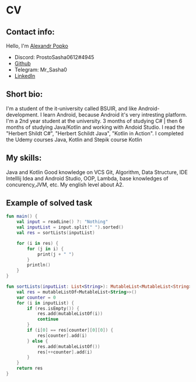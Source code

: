 # CV
## Contact info:
Hello, I'm [Alexandr Popko](https://vk.com/id178051637)
- Discord: ProstoSasha0612#4945
- [Github](https://github.com/ProstoSasha0612)
- Telegram: Mr_Sasha0
- [LinkedIn](https://www.linkedin.com/in/александр-попко-98605a1b2/)

## Short bio:
I'm a student of the it-university called BSUIR, and like Android-development. 
I learn Android, because Android it's very intresting platform.
I'm a 2nd year student at the university. 3 months of studying C# | then 6 months of studying Java/Kotlin and working with Andoid Studio.
I read the "Herbert Shildt C#", "Herbert Schildt Java", "Kotlin in Action". I completed the Udemy courses Java, Kotlin and Stepik course Kotlin

## My skills:
Java and Kotlin
Good knowledge on VCS Git, Algorithm, Data Structure, 
IDE Intelllij Idea and Android Studio, OOP, Lambda, base knowledges of concurency,JVM, etc.
My english level about A2.

## Example of solved task
```kotlin
fun main() {
    val input = readLine() ?: "Nothing"
    val inputList = input.split(" ").sorted()
    val res = sortLists(inputList)

    for (i in res) { 
        for (j in i) {
            print(j + " ")
        }
        println()
    }
}

fun sortLists(inputList: List<String>): MutableList<MutableList<String>> {
    val res = mutableListOf<MutableList<String>>()
    var counter = 0
    for (i in inputList) {
        if (res.isEmpty()) {
            res.add(mutableListOf(i))
            continue
        }
        if (i[0] == res[counter][0][0]) {
            res[counter].add(i)
        } else {
            res.add(mutableListOf())
            res[++counter].add(i)
        }
    }
    return res
}
```
